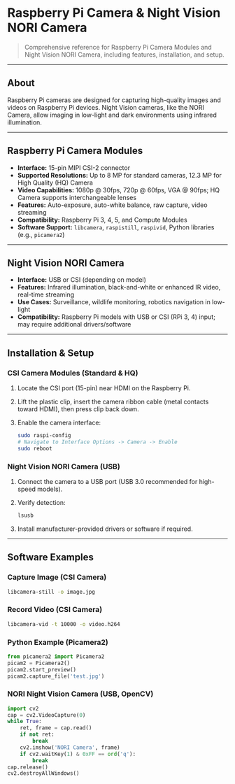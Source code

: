 # Raspberry Pi Camera & Night Vision NORI Camera

> Comprehensive reference for Raspberry Pi Camera Modules and Night Vision NORI Camera, including features, installation, and setup.

---

## About

Raspberry Pi cameras are designed for capturing high-quality images and videos on Raspberry Pi devices. Night Vision cameras, like the NORI Camera, allow imaging in low-light and dark environments using infrared illumination.

---

## Raspberry Pi Camera Modules

* **Interface:** 15-pin MIPI CSI-2 connector
* **Supported Resolutions:** Up to 8 MP for standard cameras, 12.3 MP for High Quality (HQ) Camera
* **Video Capabilities:** 1080p @ 30fps, 720p @ 60fps, VGA @ 90fps; HQ Camera supports interchangeable lenses
* **Features:** Auto-exposure, auto-white balance, raw capture, video streaming
* **Compatibility:** Raspberry Pi 3, 4, 5, and Compute Modules
* **Software Support:** `libcamera`, `raspistill`, `raspivid`, Python libraries (e.g., `picamera2`)

---

## Night Vision NORI Camera

* **Interface:** USB or CSI (depending on model)
* **Features:** Infrared illumination, black-and-white or enhanced IR video, real-time streaming
* **Use Cases:** Surveillance, wildlife monitoring, robotics navigation in low-light
* **Compatibility:** Raspberry Pi models with USB or CSI (RPi 3, 4) input; may require additional drivers/software

---

## Installation & Setup

### CSI Camera Modules (Standard & HQ)

1. Locate the CSI port (15-pin) near HDMI on the Raspberry Pi.
2. Lift the plastic clip, insert the camera ribbon cable (metal contacts toward HDMI), then press clip back down.
3. Enable the camera interface:

   ```bash
   sudo raspi-config
   # Navigate to Interface Options -> Camera -> Enable
   sudo reboot
   ```

### Night Vision NORI Camera (USB)

1. Connect the camera to a USB port (USB 3.0 recommended for high-speed models).
2. Verify detection:

   ```bash
   lsusb
   ```
3. Install manufacturer-provided drivers or software if required.

---

## Software Examples

### Capture Image (CSI Camera)

```bash
libcamera-still -o image.jpg
```

### Record Video (CSI Camera)

```bash
libcamera-vid -t 10000 -o video.h264
```

### Python Example (Picamera2)

```python
from picamera2 import Picamera2
picam2 = Picamera2()
picam2.start_preview()
picam2.capture_file('test.jpg')
```

### NORI Night Vision Camera (USB, OpenCV)

```python
import cv2
cap = cv2.VideoCapture(0)
while True:
    ret, frame = cap.read()
    if not ret:
        break
    cv2.imshow('NORI Camera', frame)
    if cv2.waitKey(1) & 0xFF == ord('q'):
        break
cap.release()
cv2.destroyAllWindows()
```
